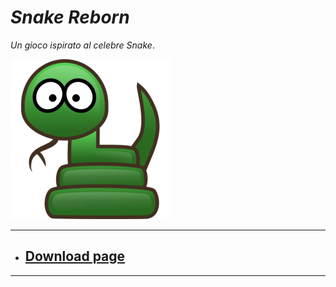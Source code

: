 # *Snake Reborn* 
*Un gioco ispirato al celebre Snake*.

![alt text](https://github.com/Luke460/Snake-Reborn/blob/master/Snake_Reborn_Icon.png)

---
* ## [Download page](https://github.com/Luke460/Snake-Reborn/releases)
---


